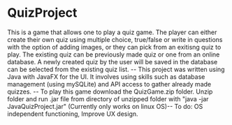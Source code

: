 # QuizProject

This is a game that allows one to play a quiz game. The player can either create their own quiz using multiple choice, true/false or write in questions with the option of adding images, or they can pick from an exitisng quiz to play. The existing quiz can be previously made quiz or one from an online database. A newly created quiz by the user will be saved in the database can be selected from the existing quiz list. -- 
This project was written using Java with JavaFX for the UI. It involves using skills such as database management (using mySQLite) and API access to gather already made quizzes. -- 
To play this game download the QuizGame.zip folder. Unzip folder and run .jar file from directory of unzipped folder with "java -jar JavaQuizProject.jar" (Currently only works on linux OS)-- To do: OS independent functioning, Improve UX design.
